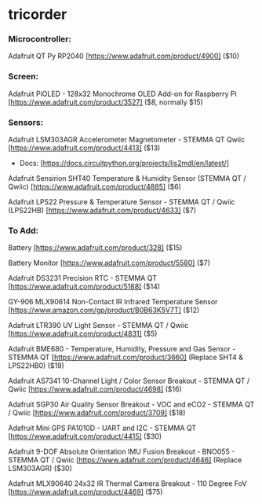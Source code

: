 # tricorder

### Microcontroller:
  Adafruit QT Py RP2040 [https://www.adafruit.com/product/4900] ($10)


### Screen:
  Adafruit PiOLED - 128x32 Monochrome OLED Add-on for Raspberry Pi [https://www.adafruit.com/product/3527] ($8, normally $15)


### Sensors:  
  Adafruit LSM303AGR Accelerometer Magnetometer - STEMMA QT Qwiic [https://www.adafruit.com/product/4413] ($13)
  - Docs: [https://docs.circuitpython.org/projects/lis2mdl/en/latest/]
  
  Adafruit Sensirion SHT40 Temperature & Humidity Sensor (STEMMA QT / Qwiic) [https://www.adafruit.com/product/4885] ($6)

  Adafruit LPS22 Pressure & Temperature Sensor - STEMMA QT / Qwiic (LPS22HB) [https://www.adafruit.com/product/4633] ($7)


### To Add:
  Battery [https://www.adafruit.com/product/328] ($15)

  Battery Monitor [https://www.adafruit.com/product/5580] ($7)

  Adafruit DS3231 Precision RTC - STEMMA QT [https://www.adafruit.com/product/5188] ($14)

  GY-906 MLX90614 Non-Contact IR Infrared Temperature Sensor [https://www.amazon.com/gp/product/B0B63K5V7T] ($12)

  Adafruit LTR390 UV Light Sensor - STEMMA QT / Qwiic [https://www.adafruit.com/product/4831] ($5)

  Adafruit BME680 - Temperature, Humidity, Pressure and Gas Sensor - STEMMA QT [https://www.adafruit.com/product/3660] (Replace SHT4 & LPS22HB0) ($19)

  Adafruit AS7341 10-Channel Light / Color Sensor Breakout - STEMMA QT / Qwiic [https://www.adafruit.com/product/4698] ($16)
  
  Adafruit SGP30 Air Quality Sensor Breakout - VOC and eCO2 - STEMMA QT / Qwiic [https://www.adafruit.com/product/3709] ($18)

  Adafruit Mini GPS PA1010D - UART and I2C - STEMMA QT [https://www.adafruit.com/product/4415] ($30)

  Adafruit 9-DOF Absolute Orientation IMU Fusion Breakout - BNO055 - STEMMA QT / Qwiic [https://www.adafruit.com/product/4646] (Replace LSM303AGR) ($30)

  Adafruit MLX90640 24x32 IR Thermal Camera Breakout - 110 Degree FoV [https://www.adafruit.com/product/4469] ($75)



  
